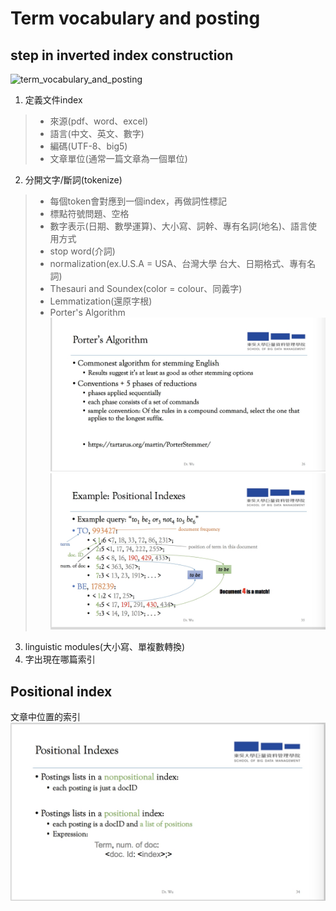 # Term vocabulary and posting 
## step in inverted index construction   
![term_vocabulary_and_posting](https://github.com/yenchungLin/study/blob/master/資訊檢索/picture/term_vocabulary_and_posting.jpg)
1. 定義文件index   
>* 來源(pdf、word、excel)   
>* 語言(中文、英文、數字)   
>* 編碼(UTF-8、big5)   
>* 文章單位(通常一篇文章為一個單位)   
2. 分開文字/斷詞(tokenize)  
>* 每個token會對應到一個index，再做詞性標記   
>* 標點符號問題、空格   
>* 數字表示(日期、數學運算)、大小寫、詞幹、專有名詞(地名)、語言使用方式
>* stop word(介詞)   
>* normalization(ex.U.S.A = USA、台灣大學 台大、日期格式、專有名詞)   
>* Thesauri and Soundex(color = colour、同義字)   
>* Lemmatization(還原字根)    
>* Porter's Algorithm   
![term_vocabulary_and_posting_porter's](https://github.com/yenchungLin/study/blob/master/資訊檢索/picture/term_vocabulary_and_posting_porter's.jpg)   
![term_vocabulary_and_posting_ex](https://github.com/yenchungLin/study/blob/master/資訊檢索/picture/term_vocabulary_and_posting_ex.jpg)   
3. linguistic modules(大小寫、單複數轉換)   
4. 字出現在哪篇索引   
## Positional index   
文章中位置的索引
![term_vocabulary_and_posting_positional_index](https://github.com/yenchungLin/study/blob/master/資訊檢索/picture/term_vocabulary_and_posting_positional_index.jpg)      
   

